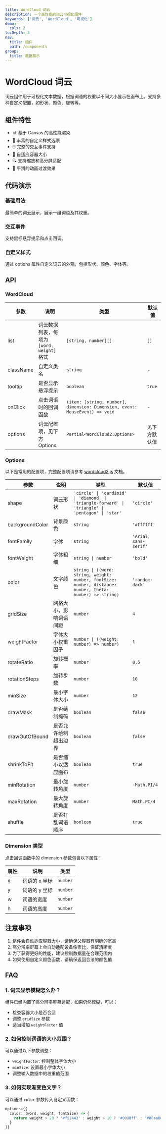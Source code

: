 ```yaml
---
title: WordCloud 词云
description: 一个高性能的词云可视化组件
keywords: ['词云', 'WordCloud', '可视化']
demo:
  cols: 2
tocDepth: 3
nav:
  title: 组件
  path: /components
group:
  title: 数据展示
---
```


# WordCloud 词云

词云组件用于可视化文本数据，根据词语的权重以不同大小显示在画布上。支持多种自定义配置，如形状、颜色、旋转等。

## 组件特性

- 📊 基于 Canvas 的高性能渲染
- 🎨 丰富的自定义样式选项
- 🖱️ 完整的交互事件支持
- 📱 自适应容器大小
- 🔍 支持缩放和高分屏适配
- 💫 平滑的动画过渡效果

## 代码演示

### 基础用法

最简单的词云展示，展示一组词语及其权重。

<code src="./demos/demo1.tsx"></code>

### 交互事件

支持鼠标悬浮提示和点击回调。

<code src="./demos/demo2.tsx"></code>

### 自定义样式

通过 options 属性自定义词云的外观，包括形状、颜色、字体等。

<code src="./demos/demo3.tsx"></code>

## API

### WordCloud

| 参数      | 说明                                       | 类型                                                                        | 默认值       |
| --------- | ------------------------------------------ | --------------------------------------------------------------------------- | ------------ |
| list      | 词云数据列表，每项为 `[word, weight]` 格式 | `[string, number][]`                                                        | `[]`         |
| className | 自定义类名                                 | `string`                                                                    | -            |
| tooltip   | 是否显示悬浮提示                           | `boolean`                                                                   | `true`       |
| onClick   | 点击词语时的回调函数                       | `(item: [string, number], dimension: Dimension, event: MouseEvent) => void` | -            |
| options   | 词云配置项，见下方 Options                 | `Partial<WordCloud2.Options>`                                               | 见下方默认值 |

### Options

以下是常用的配置项，完整配置项请参考 [wordcloud2.js](https://github.com/timdream/wordcloud2.js) 文档。

| 参数            | 说明                   | 类型                                                                                                      | 默认值                |
| --------------- | ---------------------- | --------------------------------------------------------------------------------------------------------- | --------------------- |
| shape           | 词云形状               | `'circle' \| 'cardioid' \| 'diamond' \| 'triangle-forward' \| 'triangle' \| 'pentagon' \| 'star'`         | `'circle'`            |
| backgroundColor | 背景颜色               | `string`                                                                                                  | `'#ffffff'`           |
| fontFamily      | 字体                   | `string`                                                                                                  | `'Arial, sans-serif'` |
| fontWeight      | 字体粗细               | `string \| number`                                                                                        | `'bold'`              |
| color           | 文字颜色               | `string \| ((word: string, weight: number, fontSize: number, distance: number, theta: number) => string)` | `'random-dark'`       |
| gridSize        | 网格大小，影响词语间距 | `number`                                                                                                  | `4`                   |
| weightFactor    | 字体大小权重因子       | `number \| ((weight: number) => number)`                                                                  | `1`                   |
| rotateRatio     | 旋转概率               | `number`                                                                                                  | `0.5`                 |
| rotationSteps   | 旋转步数               | `number`                                                                                                  | `10`                  |
| minSize         | 最小字体大小           | `number`                                                                                                  | `12`                  |
| drawMask        | 是否绘制掩码           | `boolean`                                                                                                 | `false`               |
| drawOutOfBound  | 是否允许绘制超出边界   | `boolean`                                                                                                 | `false`               |
| shrinkToFit     | 是否缩小以适应画布     | `boolean`                                                                                                 | `true`                |
| minRotation     | 最小旋转角度           | `number`                                                                                                  | `-Math.PI/4`          |
| maxRotation     | 最大旋转角度           | `number`                                                                                                  | `Math.PI/4`           |
| shuffle         | 是否打乱词语顺序       | `boolean`                                                                                                 | `true`                |

### Dimension 类型

点击回调函数中的 dimension 参数包含以下属性：

| 属性 | 说明          | 类型     |
| ---- | ------------- | -------- |
| x    | 词语的 x 坐标 | `number` |
| y    | 词语的 y 坐标 | `number` |
| w    | 词语的宽度    | `number` |
| h    | 词语的高度    | `number` |

## 注意事项

1. 组件会自动适应容器大小，请确保父容器有明确的宽高
2. 高分辨率屏幕上会自动适配设备像素比，保证清晰度
3. 为了获得更好的性能，建议控制数据量在合理范围内
4. 如果使用自定义颜色函数，请确保返回合法的颜色值

## FAQ

### 1. 词云显示模糊怎么办？

组件已经内置了高分辨率屏幕适配，如果仍然模糊，可以：

- 检查容器大小是否合适
- 调整 `gridSize` 参数
- 适当增加 `weightFactor` 值

### 2. 如何控制词语的大小范围？

可以通过以下参数调整：

- `weightFactor`: 控制整体字体大小
- `minSize`: 设置最小字体大小
- 调整输入数据中的权重值范围

### 3. 如何实现渐变色文字？

可以通过 `color` 参数传入自定义函数：

```ts
options={{
  color: (word, weight, fontSize) => {
    return weight > 20 ? '#f52443' : weight > 10 ? '#0088ff' : '#00aa00';
  }
}}
```

